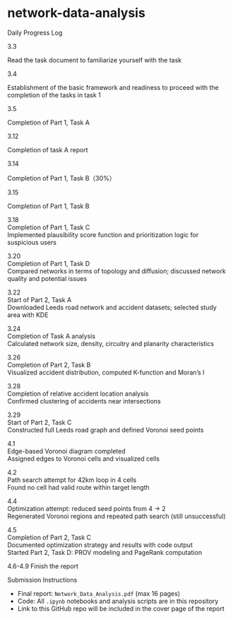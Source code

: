 # network-data-analysis
Daily Progress Log

3.3

Read the task document to familiarize yourself with the task

3.4

Establishment of the basic framework and readiness to proceed with the completion of the tasks in task 1

3.5

Completion of Part 1, Task A

3.12

Completion of task A report

3.14

Completion of Part 1, Task B（30%）

3.15

Completion of Part 1, Task B

3.18  
Completion of Part 1, Task C  
Implemented plausibility score function and prioritization logic for suspicious users  

3.20  
Completion of Part 1, Task D  
Compared networks in terms of topology and diffusion; discussed network quality and potential issues  

3.22  
Start of Part 2, Task A  
Downloaded Leeds road network and accident datasets; selected study area with KDE  

3.24  
Completion of Task A analysis  
Calculated network size, density, circuitry and planarity characteristics  

3.26  
Completion of Part 2, Task B  
Visualized accident distribution, computed K-function and Moran’s I  

3.28  
Completion of relative accident location analysis  
Confirmed clustering of accidents near intersections  

3.29  
Start of Part 2, Task C  
Constructed full Leeds road graph and defined Voronoi seed points  

4.1  
Edge-based Voronoi diagram completed  
Assigned edges to Voronoi cells and visualized cells  

4.2  
Path search attempt for 42km loop in 4 cells  
Found no cell had valid route within target length  

4.4  
Optimization attempt: reduced seed points from 4 → 2  
Regenerated Voronoi regions and repeated path search (still unsuccessful)  

4.5  
Completion of Part 2, Task C  
Documented optimization strategy and results with code output  
Started Part 2, Task D: PROV modeling and PageRank computation

4.6-4.9
Finish the report


Submission Instructions

- Final report: `Network_Data_Analysis.pdf` (max 16 pages)
- Code: All `.ipynb` notebooks and analysis scripts are in this repository
- Link to this GitHub repo will be included in the cover page of the report
